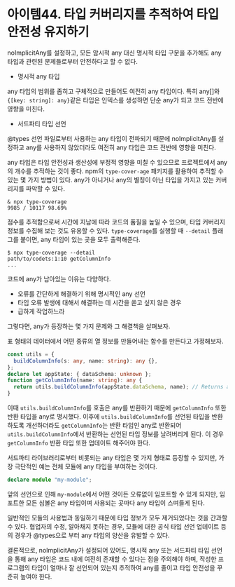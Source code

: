 # 아이템44. 타입 커버리지를 추적하여 타입 안전성 유지하기

noImplicitAny를 설정하고, 모든 암시적 any 대신 명시적 타입 구문을 추가해도
any 타입과 관련된 문제들로부터 안전하다고 할 수 없다.

- 명시적 any 타입

any 타입의 범위를 좁히고 구체적으로 만들어도 여전히 any 타입이다. 특히 any[]와 `{[key: string]: any}`같은
타입은 인덱스를 생성하면 단순 any가 되고 코드 전반에 영향을 미친다.

- 서드파티 타입 선언

@types 선언 파일로부터 사용하는 any 타입이 전파되기 때문에 noImplicitAny를 설정하고
any를 사용하지 않았더라도 여전히 any 타입은 코드 전반에 영향을 미친다.

any 타입은 타입 안전성과 생산성에 부정적 영향을 미칠 수 있으므로 프로젝트에서 any의 개수를 추적하는 것이 좋다.
npm의 `type-cover-age` 패키지를 활용하여 추적할 수 있는 몇 가지 방법이 있다.
any가 아니거나 any의 별칭이 아닌 타입을 가지고 있는 커버리지를 파악할 수 있다.

```shell
& npx type-coverage
9985 / 10117 98.69%
```

점수를 추적함으로써 시간에 지남에 따라 코드의 품질을 높일 수 있으며, 타입 커버리지 정보를 수집해 보는 것도 유용할 수 있다.
`type-coverage`를 실행할 때 `--detail` 플래그를 붙이면, any 타입이 있는 곳을 모두 출력해준다.

```shell
$ npx type-coverage --detail
path/to/codets:1:10 getColumnInfo
...
```

코드에 any가 남아있는 이유는 다양하다.

- 오류를 간단하게 해결하기 위해 명시적인 any 선언
- 타입 오류 발생에 대해서 해결하는 데 시간을 쏟고 싶지 않은 경우
- 급하게 작업하느라

그렇다면, any가 등장하는 몇 가지 문제와 그 해결책을 살펴보자.

표 형태의 데이터에서 어떤 종류의 열 정보를 만들어내는 함수를 만든다고 가정해보자.

```ts
const utils = {
  buildColumnInfo(s: any, name: string): any {},
};
declare let appState: { dataSchema: unknown };
function getColumnInfo(name: string): any {
  return utils.buildColumnInfo(appState.dataSchema, name); // Returns any
}
```

이때 `utils.buildColumnInfo`를 호출은 any를 반환하기 때문에 `getColumnInfo` 또한 반환 타입을 any로 명시했다.
이후에 `utils.buildColumnInfo`를 선언된 타입을 반환하도록 개선하더라도 `getColumnInfo`는 반환 타입인 any로 반환되어
`utils.buildColumnInfo`에서 반환하는 선언된 타입 정보를 날려버리게 된다. 이 경우 `getColumnInfo` 반환 타입 또한 업데이트
해주어야 한다.

서드파티 라이브러리로부터 비롯되는 any 타입은 몇 가지 형태로 등장할 수 있지만, 가장 극단적인 예는 전체 모듈에
any 타입을 부여하는 것이다.

```ts
declare module "my-module";
```

앞의 선언으로 인해 `my-module`에서 어떤 것이든 오류없이 임포트할 수 있게 되지만, 임포트한 모든 심볼은 any 타입이며
사용되는 곳마다 any 타입이 스며들게 된다.

일반적인 모듈의 사용법과 동일하기 때문에 타입 정보가 모두 제거되었다는 것을 간과할 수 있다. 협업자의 수정, 알아채지 못하는 경우,
모듈에 대한 공식 타입 선언 업데이트 등의 경우가 @types으로 부터 any 타입의 양산을 유발할 수 있다.

결론적으로, noImplicitAny가 설정되어 있어도, 명시적 any 또는 서드파티 타입 선언을 통해 any 타입은 코드 내에
여전히 존재할 수 있다는 점을 주의해야 하며, 작성한 프로그램의 타입이 얼마나 잘 선언되어 있는지 추적하여 any를 줄이고
타입 안전성을 꾸준히 높여야 한다.
